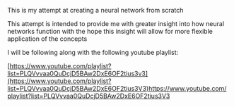 This is my attempt at creating a neural network from scratch

This attempt is intended to provide me with greater insight into how
neural networks function with the hope this insight will allow for
more flexible application of the concepts

I will be following along with the following youtube playlist:

[https://www.youtube.com/playlist?list=PLQVvvaa0QuDcjD5BAw2DxE6OF2tius3v3](https://www.youtube.com/playlist?list=PLQVvvaa0QuDcjD5BAw2DxE6OF2tius3V3)https://www.youtube.com/playlist?list=PLQVvvaa0QuDcjD5BAw2DxE6OF2tius3V3

